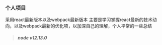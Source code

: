 ### 个人项目

采用react最新版本以及webpack最新版本
主要是学习掌握react最新的技术动向，以及webpack最新的优化项，以加深自己的理解，个人平常的一些总结

> ##### node v12.13.0